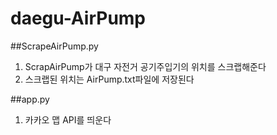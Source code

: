 # daegu-AirPump


##ScrapeAirPump.py
1. ScrapAirPump가 대구 자전거 공기주입기의 위치를 스크랩해준다
2. 스크랩된 위치는 AirPump.txt파일에 저장된다

##app.py
1. 카카오 맵 API를 띄운다
